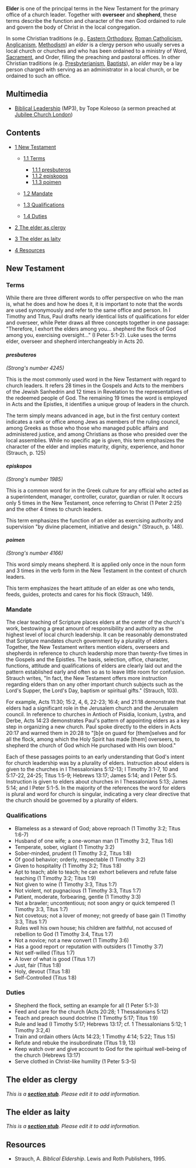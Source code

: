 **Elder** is one of the principal terms in the New Testament for
the primary office of a church leader. Together with **overseer**
and **shepherd**, these terms describe the function and character
of the men God ordained to rule and govern the body of Christ in
the local congregation.

In some Christian traditions (e.g.,
[Eastern Orthodoxy](Eastern_Orthodoxy "Eastern Orthodoxy"),
[Roman Catholicism](Roman_Catholic_Church "Roman Catholic Church"),
[Anglicanism](Anglicanism "Anglicanism"),
[Methodism](Methodism "Methodism")) an *elder* is a clergy person
who usually serves a local church or churches and who has been
ordained to a ministry of Word,
[Sacrament](Sacraments "Sacraments"), and Order, filling the
preaching and pastoral offices. In other Christian traditions (e.g.
[Presbyterianism](Presbyterian "Presbyterian"),
[Baptists](Baptist "Baptist")), an *elder* may be a lay person
charged with serving as an administrator in a local church, or be
ordained to such an office.

## Multimedia

-   [Biblical Leadership](http://jubilee-church.org/sermons07/biblical_leadership_TK.mp3)
    (MP3), by Tope Koleoso (a sermon preached at
    [Jubilee Church London](http://www.jubilee-church.org))


## Contents

-   [1 New Testament](#New_Testament)
    -   [1.1 Terms](#Terms)
        -   [1.1.1 presbuteros](#presbuteros)
        -   [1.1.2 episkopos](#episkopos)
        -   [1.1.3 poimen](#poimen)

    -   [1.2 Mandate](#Mandate)
    -   [1.3 Qualifications](#Qualifications)
    -   [1.4 Duties](#Duties)

-   [2 The elder as clergy](#The_elder_as_clergy)
-   [3 The elder as laity](#The_elder_as_laity)
-   [4 Resources](#Resources)

## New Testament

### Terms

While there are three different words to offer perspective on who
the man is, what he does and how he does it, it is important to
note that the words are used synonymously and refer to the same
office and person. In I Timothy and Titus, Paul drafts nearly
identical lists of qualifications for elder and overseer, while
Peter draws all three concepts together in one passage: "Therefore,
I exhort the elders among you... shepherd the flock of God among
you, exercising oversight..." (I Peter 5:1-2). Luke uses the terms
elder, overseer and shepherd interchangeably in Acts 20.

#### *presbuteros*

*(Strong's number 4245)*

This is the most commonly used word in the New Testament with
regard to church leaders. It refers 28 times in the Gospels and
Acts to the members of the Jewish Sanhedrin and 12 times in
Revelation to the representatives of the redeemed people of God.
The remaining 19 times the word is employed in Acts and the
Epistles, it identifies a unique group of leaders in the church.

The term simply means advanced in age, but in the first century
context indicates a rank or office among Jews as members of the
ruling council, among Greeks as those who those who managed public
affairs and administered justice, and among Christians as those who
presided over the local assemblies. While no specific age is given,
this term emphasizes the character of the elder and implies
maturity, dignity, experience, and honor (Strauch, p. 125)

#### *episkopos*

*(Strong's number 1985)*

This is a common word for in the Greek culture for any official who
acted as a superintendent, manager, controller, curator, guardian
or ruler. It occurs only 5 times in the New Testament, once
referring to Christ (1 Peter 2:25) and the other 4 times to church
leaders.

This term emphasizes the function of an elder as exercising
authority and supervision "by divine placement, initiative and
design." (Strauch, p. 148).

#### *poimen*

*(Strong's number 4166)*

This word simply means shepherd. It is applied only once in the
noun form and 3 times in the verb form in the New Testament in the
context of church leaders.

This term emphasizes the heart attitude of an elder as one who
tends, feeds, guides, protects and cares for his flock (Strauch,
149).

### Mandate

The clear teaching of Scripture places elders at the center of the
church's work, bestowing a great amount of responsibility and
authority as the highest level of local church leadership. It can
be reasonably demonstrated that Scripture mandates church
government by a plurality of elders. Together, the New Testament
writers mention elders, overseers and shepherds in reference to
church leadership more than twenty-five times in the Gospels and
the Epistles. The basis, selection, office, character, functions,
attitude and qualifications of elders are clearly laid out and the
pattern established early and often so as to leave little room for
confusion. Strauch writes, "In fact, the New Testament offers more
instruction regarding elders than on any other important church
subjects such as the Lord's Supper, the Lord's Day, baptism or
spiritual gifts." (Strauch, 103).

For example, Acts 11:30; 15:2, 4, 6, 22-23; 16:4; and 21:18
demonstrate that elders had a significant role in the Jerusalem
church and the Jerusalem council. In reference to churches in
Antioch of Pisidia, Iconium, Lystra, and Derbe, Acts 14:23
demonstrates Paul's pattern of appointing elders as a key step in
organizing a new church. Paul spoke directly to the elders in Acts
20:17 and warned them in 20:28 to "[b]e on guard for [them]selves
and for all the flock, among which the Holy Spirit has made [them]
overseers, to shepherd the church of God which He purchased with
His own blood."

Each of these passages points to an early understanding that God's
intent for church leadership was by a plurality of elders.
Instruction about elders is given to the churches in I
Thessalonians 5:12-13; I Timothy 3:1-7, 10 and 5:17-22, 24-25;
Titus 1:5-9; Hebrews 13:17; James 5:14; and I Peter 5:5.
Instruction is given to elders about churches in I Thessalonians
5:13; James 5:14; and I Peter 5:1-5. In the majority of the
references the word for elders is plural and word for church is
singular, indicating a very clear directive that the church should
be governed by a plurality of elders.

### Qualifications

-   Blameless as a steward of God; above reproach (1 Timothy 3:2;
    Titus 1:6-7)
-   Husband of one wife; a one-woman man (1 Timothy 3:2, Titus 1:6)
-   Temperate, sober, vigilant (1 Timothy 3:2)
-   Sober-minded, prudent (1 Timothy 3:2, Titus 1:8)
-   Of good behavior; orderly, respectable (1 Timothy 3:2)
-   Given to hospitality (1 Timothy 3:2; Titus 1:8)
-   Apt to teach; able to teach; he can exhort believers and refute
    false teaching (1 Timothy 3:2; Titus 1:9)
-   Not given to wine (1 Timothy 3:3, Titus 1:7)
-   Not violent, not pugnacious (1 Timothy 3:3, Titus 1:7)
-   Patient, moderate, forbearing, gentle (1 Timothy 3:3)
-   Not a brawler; uncontentious; not soon angry or quick tempered
    (1 Timothy 3:3, Titus 1:7)
-   Not covetous; not a lover of money; not greedy of base gain (1
    Timothy 3:3, Titus 1:7)
-   Rules well his own house; his children are faithful, not
    accused of rebellion to God (1 Timothy 3:4, Titus 1:7)
-   Not a novice; not a new convert (1 Timothy 3:6)
-   Has a good report or reputation with outsiders (1 Timothy 3:7)
-   Not self-willed (Titus 1:7)
-   A lover of what is good (Titus 1:7)
-   Just, fair (Titus 1:8)
-   Holy, devout (Titus 1:8)
-   Self-Controlled (Titus 1:8)

### Duties

-   Shepherd the flock, setting an example for all (1 Peter 5:1-3)
-   Feed and care for the church (Acts 20:28; 1 Thessalonians 5:12)
-   Teach and preach sound doctrine (1 Timothy 5:17; Titus 1:9)
-   Rule and lead (I Timothy 5:17; Hebrews 13:17; cf. 1
    Thessalonians 5:12; 1 Timothy 3:2,4)
-   Train and ordain others (Acts 14:23; 1 Timothy 4:14; 5:22;
    Titus 1:5)
-   Refute and rebuke the insubordinate (Titus 1:9, 13)
-   Keep watch over and give account to God for the spiritual
    well-being of the church (Hebrews 13:17)
-   Serve clothed in Christ-like humility (1 Peter 5:3-5)

## The elder as clergy

*This is a **[section stub](http://www.theopedia.com/Category:Theopedia_sectionstubs "Category:Theopedia sectionstubs")**. Please edit it to add information.*
## The elder as laity

*This is a **[section stub](http://www.theopedia.com/Category:Theopedia_sectionstubs "Category:Theopedia sectionstubs")**. Please edit it to add information.*
## Resources

-   Strauch, A. *Biblical Eldership*. Lewis and Roth Publishers,
    1995.



